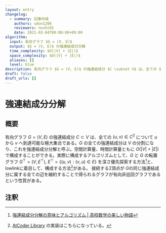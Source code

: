 ```yaml
---
layout: entry
changelog:
  - summary: 記事作成
    authors: udon1206
    reviewers: noshi91
    date: 2021-03-04T00:00:00+09:00
algorithm:
  input: 有向グラフ $G = (V, E)$
  output: $G = (V, E)$ の強連結成分分解
  time_complexity: $O(|V| + |E|)$
  space_complexity: $O(|V| + |E|)$
  aliases: []
  level: blue
description: 有向グラフ $G = (V, E)$ の強連結成分 $C \subset V$ は、全ての $(u, v) \in C^2$ について $u$ から $v$ へ到達可能な極大集合である。$G$ の全ての強連結成分は $V$ の分割になり、これを強連結成分分解と呼ぶ。空間計算量、時間計算量ともに $O(|V| + |E|)$ で構成することができる。
draft: false
draft_urls: []
---
```


# 強連結成分分解

## 概要
有向グラフ $G = (V, E)$ の強連結成分 $C \subset V$ は、全ての $(u, v) \in C^2$ について $u$ から $v$ へ到達可能な極大集合である。$G$ の全ての強連結成分は $V$ の分割になり、これを強連結成分分解と呼ぶ。空間計算量、時間計算量ともに $O(|V| + |E|)$ で構成することができる。実際に構成するアルゴリズムとして、$G$ と $G$ の転置グラフ $G ^ {\top} = (V, E ^ {\top}),\  E ^ {\top} = \lbrace (u,v) : (v, u) \in E \rbrace$ を深さ優先探索する方法[^mathtrain]と、lowlinkに着目して、構成する方法[^acl]がある。
接続する2頂点が $G$の同じ強連結成分に属する全ての辺を縮約することで得られるグラフが有向非巡回グラフであるという性質がある。


## 注釈
[^mathtrain]: [強連結成分分解の意味とアルゴリズム \| 高校数学の美しい物語](https://mathtrain.jp/kyorenketsu)
[^acl]: [AtCoder Library](https://github.com/atcoder/ac-library) の実装はこちらになっている。
